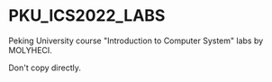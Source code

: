 # PKU_ICS2022_LABS
Peking University course "Introduction to Computer System" labs by MOLYHECI.

Don't copy directly.